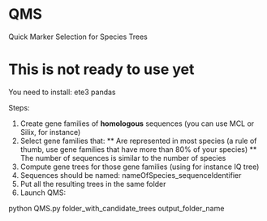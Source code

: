 # QMS
Quick Marker Selection for Species Trees

# This is not ready to use yet

You need to install:
ete3
pandas


Steps:

1. Create gene families of **homologous** sequences (you can use MCL or Silix, for instance)
2. Select gene families that:
    ** Are represented in most species (a rule of thumb, use gene families that have more than 80% of your species)
    ** The number of sequences is similar to the number of species
3. Compute gene trees for those gene families (using for instance IQ tree)
4. Sequences should be named: nameOfSpecies_sequenceIdentifier
5. Put all the resulting trees in the same folder
6. Launch QMS:

python QMS.py folder_with_candidate_trees output_folder_name




